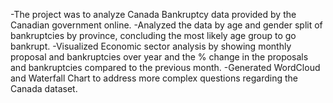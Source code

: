 -The project was to analyze Canada Bankruptcy data provided by the Canadian government online. 
-Analyzed the data by age and gender split of bankruptcies by province, concluding the most likely age group to go bankrupt. 
-Visualized Economic sector analysis by showing monthly proposal and bankruptcies over year and the % change in the proposals and       bankruptcies compared to the previous month.
-Generated WordCloud and Waterfall Chart to address more complex questions regarding the Canada dataset.
